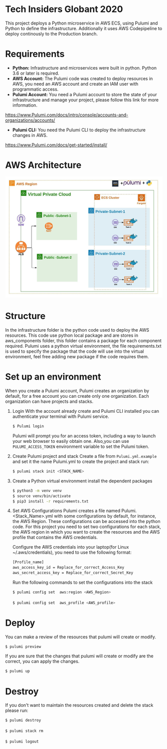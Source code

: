 # Tech Insiders Globant 2020

This project deploys a Python microservice in AWS ECS, using Pulumi and Python to define the infrastructure. Additionally it uses AWS Codepipeline to deploy continously to the Production branch.

# Requirements

* **Python:** Infrastructure and microservices were built in python. Python 3.6 or later is required.
* **AWS Account:** The Pulumi code was created to deploy resources in AWS, you need an AWS account and create an IAM user with programmatic access.
* **Pulumi Account:** You need a Pulumi account to store the state of your infrastructure and manage your project, please follow this link for more information.

https://www.Pulumi.com/docs/intro/console/accounts-and-organizations/accounts/
* **Pulumi CLI:** You need the Pulumi CLI to deploy the infrastructure changes in AWS.

https://www.Pulumi.com/docs/get-started/install/

# AWS Architecture

![aws diagram](./docs/aws_architecture.jpeg)

# Structure

In the infrastructure folder is the python code used to deploy the AWS resources. This code use python local package and are stores in aws_components folder, this folder contains a package for each component required.
Pulumi uses a python virtual environment, the file requirements.txt is used to specify the package that the code will use into the virtual environment, feel free adding new package if the code requires them.

# Set up an environment

When you create a Pulumi account, Pulumi creates an organization by default, for a free account you can create only one organization. Each organization can have projects and stacks.

1. Login
    With the account already create and Pulumi CLI installed you can authenticate your terminal with Pulumi service.
    ```sh
    $ Pulumi login
    ```
    Pulumi will prompt you for an access token, including a way to launch your web browser to easily obtain one. Also,you can use `PULUMI_ACCESS_TOKEN` environment variable to set the Pulumi token.

2. Create Pulumi project and stack
    Create a file  from `Pulumi.yml.example`  and set it the name Pulumi.yml
    to create the project and stack run:
    ```sh
    $ pulumi stack init <STACK_NAME>
    ```
3. Create a Python virtual environment
    install the dependent packages

    ```bash
    $ python3 -m venv venv
    $ source venv/bin/activate
    $ pip3 install -r requirements.txt
    ```
4. Set AWS Configurations
    Pulumi creates a file named Pulumi.<Stack_Name>.yml with some configurations by default, for instance, the AWS Region. These configurations can be accessed into the python code.
    For this project you need to set two configurations for each stack, the AWS region in which you want to create the resources and the AWS profile that contains the AWS credentials.

    Configure the AWS credentials into your laptop(for Linux  ~/.aws/credentials), you need to use the following format:

    ```bash
    [Profile_name]
    aws_access_key_id = Replace_for_correct_Access_Key
    aws_secret_access_key = Replace_for_correct_Secret_Key
    ```

    Run the following commands to set the configurations into the stack

    ```bash
    $ pulumi config set  aws:region <AWS_Region>

    $ pulumi config set  aws_profile <AWS_profile>
    ```
# Deploy

You can make a review of the resources that pulumi will create or modify.
```bash
$ pulumi preview
```

If you are sure that the changes that pulumi will create or modify are the correct, you can apply the changes.
```bash
$ pulumi up
```

# Destroy
If you don't want to maintain the resources created and delete the stack please run:

```bash
$ pulumi destroy

$ pulumi stack rm

$ pulumi logout
```
